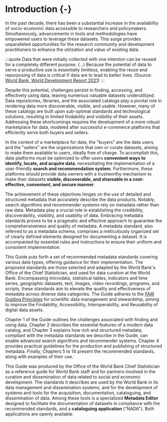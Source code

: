 # Introduction {-}

In the past decade, there has been a substantial increase in the availability of socio-economic data accessible to researchers and policymakers. Simultaneously, advancements in tools and methodologies have empowered users to leverage these datasets. This surge provides unparalleled opportunities for the research community and development practitioners to enhance the utilization and value of existing data. 

:::quote
Data that were initially collected with one intention can be reused for a completely different purpose. (…) Because the potential of data to serve a productive use is essentially limitless, enabling the reuse and repurposing of data is critical if data are to lead to better lives. (Source: [World Bank, World Development Report 2021](https://www.worldbank.org/en/publication/wdr2021)) 
:::

Despite this potential, challenges persist in finding, accessing, and effectively using data, leaving numerous valuable datasets underutilized. Data repositories, libraries, and the associated catalogs play a pivotal role in rendering data more discoverable, visible, and usable. However, many of these catalogs are built upon sub-optimal standards and technological solutions, resulting in limited findability and visibility of their assets. Addressing these shortcomings requires the development of a more robust marketplace for data, modeled after successful e-commerce platforms that efficiently serve both buyers and sellers.

In the context of a marketplace for data, the "buyers" are the data users, and the "sellers" are the organizations that own or curate datasets, aiming to make them available to users, ideally free of charge. To accomplish this, data platforms must be optimized to offer users **convenient ways to identify, locate, and acquire data**, necessitating the implementation of a user-friendly **search and recommendation system**. Furthermore, these platforms should provide data owners with a trustworthy mechanism to make their datasets **visible, discoverable, and shareable in a cost-effective, convenient, and secure manner**.

The achievement of these objectives hinges on the use of detailed and structured metadata that accurately describe the data products. Notably, search algorithms and recommender systems rely on metadata rather than raw data. Metadata play a crucial role in establishing the credibility, discoverability, visibility, and usability of data. Embracing metadata standards proves to be a pragmatic and effective approach to guarantee the comprehensiveness and quality of metadata. A metadata standard, also referred to as a metadata schema, comprises a meticulously organized set of clearly defined elements designed for documenting a dataset. It is accompanied by essential rules and instructions to ensure their uniform and consistent implementation.

This Guide puts forth a set of recommended metadata standards covering various data types, offering guidance for their implementation. The proposed standards are those selected and adapted by the World Bank's Office of the Chief Statistician, and used for data curation at the World Bank. Encompassing microdata, statistical tables, indicators and time series, geographic datasets, text, images, video recordings, programs, and scripts, these standards aim to elevate the quality and effectiveness of metadata across diverse data categories. The Guide adheres to the [FAIR Guiding Principles](https://doi.org/10.1371/journal.pcbi.1008469) for scientific data management and stewardship, aiming to improve the Findability, Accessibility, Interoperability, and Reusability of digital data assets.

Chapter 1 of the Guide outlines the challenges associated with finding and using data. Chapter 2 describes the essential features of a modern data catalog, and Chapter 3 explains how rich and structured metadata, compliant with the metadata standards we describe in the Guide, can enable advanced search algorithms and recommender systems. Chapter 4 provides practical guidelines for the production and publishing of structured metadata. Finally, Chapters 5 to 14 present the recommended standards, along with examples of their use.

This Guide was produced by the Office of the World Bank Chief Statistician as a reference guide for World Bank staff and for partners involved in the curation and dissemination of data related to social and economic development. The standards it describes are used by the World Bank in its data management and dissemination systems, and for the development of systems and tools for the acquisition, documentation, cataloguing, and dissemination of data. Among these tools is a specialized **Metadata Editor** designed to facilitate the documentation of datasets in compliance with the recommended standards, and a **cataloguing application** ("NADA"). Both applications are openly available. 

